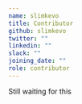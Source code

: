 ```yaml
---
name: slimkevo
title: Contributor
github: slimkevo
twitter: ""
linkedin: ""
slack: ""
joining_date: ""
role: contributor
---
```


Still waiting for this
